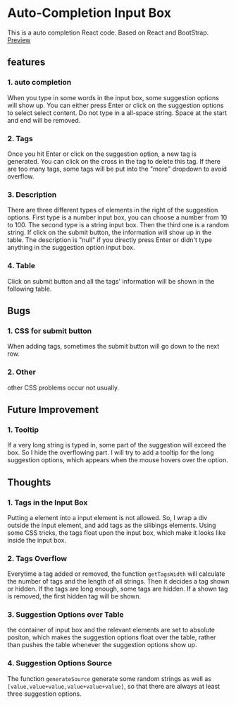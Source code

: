 # Auto-Completion Input Box

This is a auto completion React code. Based on React and BootStrap.  
[Preview](https://combo819.github.io/auto-completion/)


## features
### 1. auto completion
When you type in some words in the input box, some suggestion options will show up. You can either press Enter or click on the suggestion options to select select content. Do not type in a all-space string. Space at the start and end will be removed.

### 2. Tags
Once you hit Enter or click on the suggestion option, a new tag is generated. You can click on the cross in the tag to delete this tag. If there are too many tags, some tags will be put into the "more" dropdown to avoid overflow.

### 3. Description
There are three different types of elements in the right of the suggestion options. First type is a number input box, you can choose a number from 10 to 100. The second type is a string input box. Then the third one is a random string. If click on the submit button, the information will show up in the table. The description is "null" if you directly press Enter or didn't type anything in the suggestion option input box.

### 4. Table
Click on submit button and all the tags' information will be shown in the following table.


## Bugs
### 1. CSS for submit button
When adding tags, sometimes the submit button will go down to the next row.
### 2. Other
other CSS problems occur not usually.

## Future Improvement
### 1. Tooltip
If a very long string is typed in, some part of the suggestion will exceed the box. So I hide the overflowing part. I will try to add a tooltip for the long suggestion options, which appears when the mouse hovers over the option.


## Thoughts
### 1. Tags in the Input Box
Putting a element into a input element is not allowed. So, I wrap a div outside the input element, and add tags as the silibings elements. Using some CSS tricks, the tags float upon the input box, which make it looks like inside the input box.

### 2. Tags Overflow
Everytime a tag added or removed, the function `getTagsWidth` will calculate the number of tags and the length of all strings. Then it decides a tag shown or hidden. If the tags are long enough, some tags are hidden. If a shown tag is removed, the first hidden tag will be shown.

### 3. Suggestion Options over Table
the container of input box and the relevant elements are set to absolute positon, which makes the suggestion options float over the table, rather than pushes the table whenever the suggestion options show up.

### 4. Suggestion Options Source
The function `generateSource` generate some random strings as well as `[value,value+value,value+value+value]`, so that there are always at least three suggestion options.
